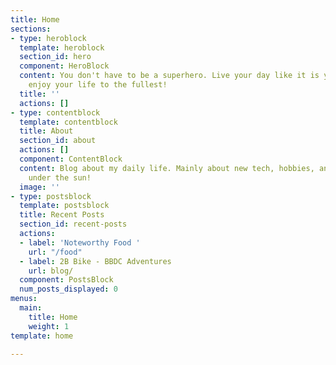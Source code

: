 ```yaml
---
title: Home
sections:
- type: heroblock
  template: heroblock
  section_id: hero
  component: HeroBlock
  content: You don't have to be a superhero. Live your day like it is your last and
    enjoy your life to the fullest!
  title: ''
  actions: []
- type: contentblock
  template: contentblock
  title: About
  section_id: about
  actions: []
  component: ContentBlock
  content: Blog about my daily life. Mainly about new tech, hobbies, and anything
    under the sun!
  image: ''
- type: postsblock
  template: postsblock
  title: Recent Posts
  section_id: recent-posts
  actions:
  - label: 'Noteworthy Food '
    url: "/food"
  - label: 2B Bike - BBDC Adventures
    url: blog/
  component: PostsBlock
  num_posts_displayed: 0
menus:
  main:
    title: Home
    weight: 1
template: home

---
```

